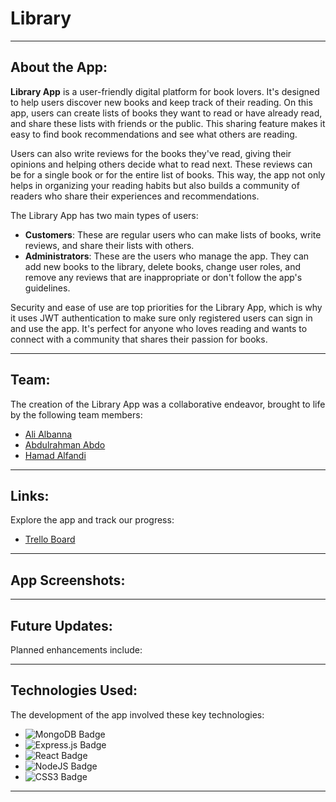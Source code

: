 # Library

---

## About the App:
**Library App** is a user-friendly digital platform for book lovers. It's designed to help users discover new books and keep track of their reading. On this app, users can create lists of books they want to read or have already read, and share these lists with friends or the public. This sharing feature makes it easy to find book recommendations and see what others are reading.

Users can also write reviews for the books they've read, giving their opinions and helping others decide what to read next. These reviews can be for a single book or for the entire list of books. This way, the app not only helps in organizing your reading habits but also builds a community of readers who share their experiences and recommendations.

The Library App has two main types of users:
- **Customers**: These are regular users who can make lists of books, write reviews, and share their lists with others.
- **Administrators**: These are the users who manage the app. They can add new books to the library, delete books, change user roles, and remove any reviews that are inappropriate or don't follow the app's guidelines.

Security and ease of use are top priorities for the Library App, which is why it uses JWT authentication to make sure only registered users can sign in and use the app. It's perfect for anyone who loves reading and wants to connect with a community that shares their passion for books.

---

## Team:
The creation of the Library App was a collaborative endeavor, brought to life by the following team members:
- [Ali Albanna](https://github.com/Ali000)
- [Abdulrahman Abdo](https://github.com/aboodabdo347)
- [Hamad Alfandi](https://github.com/Hamad-Alfandi)

---

## Links:
Explore the app and track our progress:
- [Trello Board](https://trello.com/b/sXuuAAaW/library)

---

## App Screenshots:


---

## Future Updates:

Planned enhancements include:

---

## Technologies Used:
The development of the app involved these key technologies:
- ![MongoDB Badge](https://img.shields.io/badge/MongoDB-%234ea94b.svg?style=for-the-badge&logo=mongodb&logoColor=white)
- ![Express.js Badge](https://img.shields.io/badge/express.js-%23404d59.svg?style=for-the-badge&logo=express&logoColor=%2361DAFB)
- ![React Badge](https://camo.githubusercontent.com/97458bf821a253c5b545eaaf3ed4dfd88bd058d4152f2405cc2f8d363285e1ef/68747470733a2f2f696d672e736869656c64732e696f2f62616467652f72656163742532302d2532333230323332612e7376673f267374796c653d666f722d7468652d6261646765266c6f676f3d7265616374266c6f676f436f6c6f723d253233363144414642)
- ![NodeJS Badge](https://img.shields.io/badge/node.js-6DA55F?style=for-the-badge&logo=node.js&logoColor=white)
- ![CSS3 Badge](https://img.shields.io/badge/CSS3-1572B6?style=for-the-badge&logo=css3&logoColor=white)

---
